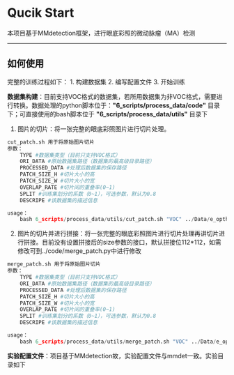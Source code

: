 
# Qucik Start

本项目基于MMdetection框架，进行眼底彩照的微动脉瘤（MA）检测

---


## 如何使用
完整的训练过程如下：
    1. 构建数据集
    2. 编写配置文件
    3. 开始训练  

**数据集构建**：目前支持VOC格式的数据集，若所用数据集为非VOC格式，需要进行转换。数据处理的python脚本位于：**"6_scripts/process_data/code"** 目录下；可直接使用的bash脚本位于 **"6_scripts/process_data/utils"** 目录下

1. 图片的切片：将一张完整的眼底彩照图片进行切片处理。

```python
cut_patch.sh 用于将原始图片切片
参数：
    TYPE #数据集类型（目前只支持VOC格式）
    ORI_DATA #原始数据集路径（数据集的最高级目录路径）
    PROCESSED_DATA #处理后数据集的保存路径
    PATCH_SIZE_H #切片大小的高
    PATCH_SIZE_W #切片大小的宽
    OVERLAP_RATE #切片间的重叠率(0~1)
    SPLIT #训练集划分的系数（0~1），可选参数，默认为0.8
    DESCRIPE #该数据集的描述信息

usage：
    bash 6_scripts/process_data/utils/cut_patch.sh "VOC" ../Data/e_optha_MA/MA ../Data/e_optha_MA/ProcessedData 112 112 0.5 0.8 nan

```
2. 图片的切片并进行拼接：将一张完整的眼底彩照图片进行切片处理再讲切片进行拼接。目前没有设置拼接后的size参数的接口，默认拼接位112*112，如需修改可到../code/merge_patch.py中进行修改

```python
merge_patch.sh 用于将原始图片切片
参数：
    TYPE #数据集类型（目前只支持VOC格式）
    ORI_DATA #原始数据集路径（数据集的最高级目录路径）
    PROCESSED_DATA #处理后数据集的保存路径
    PATCH_SIZE_H #切片大小的高
    PATCH_SIZE_W #切片大小的宽
    OVERLAP_RATE #切片间的重叠率(0~1)
    SPLIT #训练集划分的系数（0~1），可选参数，默认为0.8
    DESCRIPE #该数据集的描述信息

usage：
    bash 6_scripts/process_data/utils/merge_patch.sh "VOC" ../Data/e_optha_MA/MA ../Data/e_optha_MA/ProcessedData 56 56 0.5 0.8 nan

```

**实验配置文件**：项目基于MMdetection故，实验配置文件与mmdet一致。实验目录如下